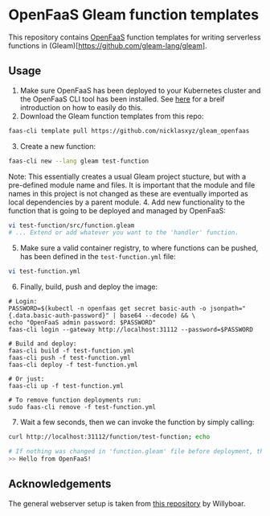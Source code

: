 # OpenFaaS Gleam function templates

This repository contains [OpenFaaS](https://github.com/openfaas) function templates for writing serverless functions in (Gleam)[https://github.com/gleam-lang/gleam].

## Usage

1. Make sure OpenFaaS has been deployed to your Kubernetes cluster and the OpenFaaS CLI tool has been installed. See [here](./OpenFaaS.md) for a breif introduction on how to easily do this.
2. Download the Gleam function templates from this repo:
```bash
faas-cli template pull https://github.com/nicklasxyz/gleam_openfaas
```
3. Create a new function:
``` bash
faas-cli new --lang gleam test-function
```
Note: This essentially creates a usual Gleam project stucture, but with a pre-defined module name and files. It is important that the module and file names in this project is not changed as these are eventually imported as local dependencies by a parent module.
4. Add new functionality to the function that is going to be deployed and managed by OpenFaaS:
``` bash
vi test-function/src/function.gleam
# ... Extend or add whatever you want to the 'handler' function.  
```
5. Make sure a valid container registry, to where functions can be pushed, has been defined in the `test-function.yml` file:
``` bash
vi test-function.yml
```
6. Finally, build, push and deploy the image:
```
# Login:
PASSWORD=$(kubectl -n openfaas get secret basic-auth -o jsonpath="{.data.basic-auth-password}" | base64 --decode) && \
echo "OpenFaaS admin password: $PASSWORD"
faas-cli login --gateway http://localhost:31112 --password=$PASSWORD

# Build and deploy:
faas-cli build -f test-function.yml
faas-cli push -f test-function.yml
faas-cli deploy -f test-function.yml

# Or just:
faas-cli up -f test-function.yml

# To remove function deployments run:
sudo faas-cli remove -f test-function.yml
```
7. Wait a few seconds, then we can invoke the function by simply calling:
```bash
curl http://localhost:31112/function/test-function; echo

# If nothing was changed in 'function.gleam' file before deployment, then we should just see the default message:
>> Hello from OpenFaaS!
```

## Acknowledgements

The general webserver setup is taken from [this repository](https://github.com/Willyboar/weby) by Willyboar.